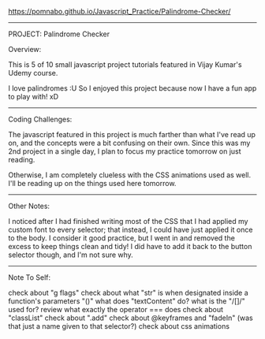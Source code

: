 https://pomnabo.github.io/Javascript_Practice/Palindrome-Checker/

------------------------------
PROJECT: Palindrome Checker

Overview:

This is 5 of 10 small javascript project tutorials featured in Vijay Kumar's Udemy course.

I love palindromes :U
So I enjoyed this project because now I have a fun app to play with! xD

------------------------------
Coding Challenges:

The javascript featured in this project is much farther than what I've read up on, and the concepts were a bit confusing on their own. Since this was my 2nd project in a single day, I plan to focus my practice tomorrow on just reading.

Otherwise, I am completely clueless with the CSS animations used as well. I'll be reading up on the things used here tomorrow.



------------------------------
Other Notes:

I noticed after I had finished writing most of the CSS that I had applied my custom font to every selector; that instead, I could have just applied it once to the body. I consider it good practice, but I went in and removed the excess to keep things clean and tidy! I did have to add it back to the button selector though, and I'm not sure why.

------------------------------
Note To Self:

check about "g flags"
check about what "str" is when designated inside a function's parameters "()"
what does "textContent" do?
what is the "/[]/" used for?
review what exactly the operator === does
check about "classList"
check about ".add"
check about @keyframes and "fadeIn" (was that just a name given to that selector?)
check about css animations

